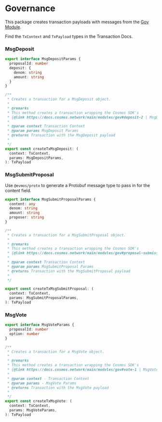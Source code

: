 # Governance

This package creates transaction payloads with messages from the [Gov Module](https://docs.cosmos.network/main/modules/gov).

Find the `TxContext` and `TxPayload` types in the Transaction Docs.

### MsgDeposit

```ts
export interface MsgDepositParams {
  proposalId: number
  deposit: {
    denom: string
    amount: string
  }
}

/**
 * Creates a transaction for a MsgDeposit object.
 *
 * @remarks
 * This method creates a transaction wrapping the Cosmos SDK's
 * {@link https://docs.cosmos.network/main/modules/gov#deposit-2 | MsgDeposit}
 *
 * @param context Transaction Context
 * @param params MsgDeposit Params
 * @returns Transaction with the MsgDeposit payload
 *
 */
export const createTxMsgDeposit: (
  context: TxContext,
  params: MsgDepositParams,
): TxPayload
```

### MsgSubmitProposal

Use `@evmos/proto` to generate a Protobuf message type to pass in for the content field.

```ts
export interface MsgSubmitProposalParams {
  content: any
  denom: string
  amount: string
  proposer: string
}

/**
 * Creates a transaction for a MsgSubmitProposal object.
 *
 * @remarks
 * This method creates a transaction wrapping the Cosmos SDK's
 * {@link https://docs.cosmos.network/main/modules/gov#proposal-submission-1 | MsgSubmitProposal}
 *
 * @param context Transaction Context
 * @param params MsgSubmitProposal Params
 * @returns Transaction with the MsgSubmitProposal payload
 *
 */

export const createTxMsgSubmitProposal: (
  context: TxContext,
  params: MsgSubmitProposalParams,
): TxPayload
```

### MsgVote

```ts
export interface MsgVoteParams {
  proposalId: number
  option: number
}

/**
 * Creates a transaction for a MsgVote object.
 *
 * @remarks
 * This method creates a transaction wrapping the Cosmos SDK's
 * {@link https://docs.cosmos.network/main/modules/gov#vote-1 | MsgVote}
 *
 * @param context - Transaction Context
 * @param params - MsgVote Params
 * @returns Transaction with the MsgVote payload
 *
 */
export const createTxMsgVote: (
  context: TxContext,
  params: MsgVoteParams,
): TxPayload
```
